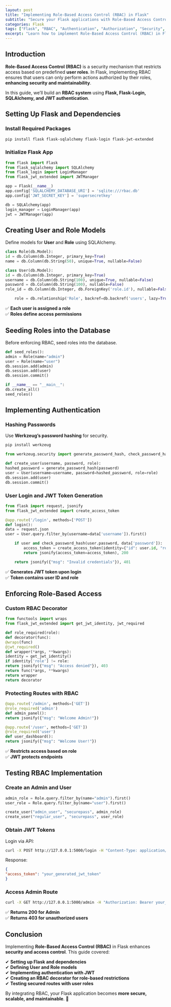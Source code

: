 ```yaml
---
layout: post
title: "Implementing Role-Based Access Control (RBAC) in Flask"
subtitle: "Secure your Flask applications with Role-Based Access Control (RBAC) for fine-grained user permissions"
categories: Flask
tags: ["Flask", "RBAC", "Authentication", "Authorization", "Security", "JWT", "SQLAlchemy"]
excerpt: "Learn how to implement Role-Based Access Control (RBAC) in Flask to enhance security by defining user roles, managing permissions, and integrating JWT authentication for protected routes."
---
```


## Introduction

**Role-Based Access Control (RBAC)** is a security mechanism that restricts access based on predefined **user roles**. In Flask, implementing RBAC ensures that users can only perform actions authorized by their roles, **enhancing security and maintainability**.

In this guide, we’ll build an **RBAC system** using **Flask, Flask-Login, SQLAlchemy, and JWT authentication**.

## Setting Up Flask and Dependencies

### Install Required Packages

```bash
pip install flask flask-sqlalchemy flask-login flask-jwt-extended
```

### Initialize Flask App

```python
from flask import Flask
from flask_sqlalchemy import SQLAlchemy
from flask_login import LoginManager
from flask_jwt_extended import JWTManager

app = Flask(__name__)
app.config['SQLALCHEMY_DATABASE_URI'] = 'sqlite:///rbac.db'
app.config['JWT_SECRET_KEY'] = 'supersecretkey'

db = SQLAlchemy(app)
login_manager = LoginManager(app)
jwt = JWTManager(app)
```

## Creating User and Role Models

Define models for **User** and **Role** using SQLAlchemy.

```python
class Role(db.Model):
id = db.Column(db.Integer, primary_key=True)
name = db.Column(db.String(50), unique=True, nullable=False)

class User(db.Model):
id = db.Column(db.Integer, primary_key=True)
username = db.Column(db.String(100), unique=True, nullable=False)
password = db.Column(db.String(100), nullable=False)
role_id = db.Column(db.Integer, db.ForeignKey('role.id'), nullable=False)

    role = db.relationship('Role', backref=db.backref('users', lazy=True))
```

✅ **Each user is assigned a role**  
✅ **Roles define access permissions**

## Seeding Roles into the Database

Before enforcing RBAC, seed roles into the database.

```python
def seed_roles():
admin = Role(name="admin")
user = Role(name="user")
db.session.add(admin)
db.session.add(user)
db.session.commit()

if __name__ == "__main__":
db.create_all()
seed_roles()
```

## Implementing Authentication

### Hashing Passwords

Use **Werkzeug’s password hashing** for security.

```bash
pip install werkzeug
```

```python
from werkzeug.security import generate_password_hash, check_password_hash

def create_user(username, password, role):
hashed_password = generate_password_hash(password)
user = User(username=username, password=hashed_password, role=role)
db.session.add(user)
db.session.commit()
```

### User Login and JWT Token Generation

```python
from flask import request, jsonify
from flask_jwt_extended import create_access_token

@app.route('/login', methods=['POST'])
def login():
data = request.json
user = User.query.filter_by(username=data['username']).first()

    if user and check_password_hash(user.password, data['password']):
        access_token = create_access_token(identity={"id": user.id, "role": user.role.name})
        return jsonify(access_token=access_token), 200

    return jsonify({"msg": "Invalid credentials"}), 401
```

✅ **Generates JWT token upon login**  
✅ **Token contains user ID and role**

## Enforcing Role-Based Access

### Custom RBAC Decorator

```python
from functools import wraps
from flask_jwt_extended import get_jwt_identity, jwt_required

def role_required(role):
def decorator(func):
@wraps(func)
@jwt_required()
def wrapper(*args, **kwargs):
identity = get_jwt_identity()
if identity['role'] != role:
return jsonify({"msg": "Access denied"}), 403
return func(*args, **kwargs)
return wrapper
return decorator
```

### Protecting Routes with RBAC

```python
@app.route('/admin', methods=['GET'])
@role_required('admin')
def admin_panel():
return jsonify({"msg": "Welcome Admin!"})

@app.route('/user', methods=['GET'])
@role_required('user')
def user_dashboard():
return jsonify({"msg": "Welcome User!"})
```

✅ **Restricts access based on role**  
✅ **JWT protects endpoints**

## Testing RBAC Implementation

### Create an Admin and User

```python
admin_role = Role.query.filter_by(name="admin").first()
user_role = Role.query.filter_by(name="user").first()

create_user("admin_user", "securepass", admin_role)
create_user("regular_user", "securepass", user_role)
```

### Obtain JWT Tokens

Login via API:

```bash
curl -X POST http://127.0.0.1:5000/login -H "Content-Type: application/json" -d '{"username": "admin_user", "password": "securepass"}'
```

Response:

```json
{
"access_token": "your_generated_jwt_token"
}
```

### Access Admin Route

```bash
curl -X GET http://127.0.0.1:5000/admin -H "Authorization: Bearer your_generated_jwt_token"
```

✅ **Returns 200 for Admin**  
✅ **Returns 403 for unauthorized users**

## Conclusion

Implementing **Role-Based Access Control (RBAC)** in Flask enhances **security and access control**. This guide covered:

✔ **Setting up Flask and dependencies**  
✔ **Defining User and Role models**  
✔ **Implementing authentication with JWT**  
✔ **Creating an RBAC decorator for role-based restrictions**  
✔ **Testing secured routes with user roles**

By integrating RBAC, your Flask application becomes **more secure, scalable, and maintainable**. 🚀  
